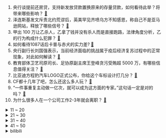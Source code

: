 1. 央行谈提前还房贷，支持新发放贷款置换原来的存量贷款，如何看待此举？将带来哪些影响？ [:link:](https://www.zhihu.com/question/612071508)
2. 泽连斯基发文斥责北约荒谬后，英美罕见齐喷乌方不知感恩，称自己不是亚马逊网站，释放了哪些信号？ [:link:](https://www.zhihu.com/question/612172382)
3. 甲出 100 万让乙杀人，乙拿了钱并没有杀人而是直接跑路，法律角度分析，乙的行为构成什么犯罪？ [:link:](https://www.zhihu.com/question/600455294)
4. 如何看待1087话后卡普与赤犬的实力差? [:link:](https://www.zhihu.com/question/611829038)
5. 央行副行长刘国强表示，当前经济面临的挑战属于疫后经济复苏过程中的正常现象，对此如何解读？ [:link:](https://www.zhihu.com/question/612161506)
6. 教育部体卫艺司原司长、足协原副主席王登峰贪污受贿超 5000 万，有哪些信息值得关注？ [:link:](https://www.zhihu.com/question/612159942)
7. 比亚迪方程豹汽车LOGO正式公布，你给这个车标设计打几分？ [:link:](https://www.zhihu.com/question/612092955)
8. CF都十几年了吧，怎么还这么多人玩？ [:link:](https://www.zhihu.com/question/612074080)
9. “一件事重复主动做一亿次，就可以成为这方面的专家。”这句话一定是对的吗？ [:link:](https://www.zhihu.com/question/611144972)
10. 为什么很多人在一个公司工作2-3年就会离职？ [:link:](https://www.zhihu.com/question/608927584)
<details>
<summary>11 ~ 20</summary>

11. 从老旧街区变成网红打卡点，广州永庆坊成功出圈。你如何看待旧城「微改造」模式，你还熟知哪些典型案例？ [:link:](https://www.zhihu.com/question/611904826)
12. 如何看待这届年轻人越来越不爱走亲戚了一事？为什么这届年轻人开始「断亲」了？ [:link:](https://www.zhihu.com/question/599935979)
13. 人到中年，有了哪些顿悟？ [:link:](https://www.zhihu.com/question/608908130)
14. 坚持跑步一个月有什么改变？ [:link:](https://www.zhihu.com/question/610778217)
15. 北约多次试图将触角伸向亚洲，中方发出警告后，美方称「无意邀请」亚洲国家加入北约，对此如何评价？ [:link:](https://www.zhihu.com/question/611981759)
16. 在领悟了什么道理后，你的人生开始轻松起来? [:link:](https://www.zhihu.com/question/605994430)
17. 高中物理和初中物理的关联性大吗？ [:link:](https://www.zhihu.com/question/609951879)
18. 体态不好、皮肤粗糙，如何才能有效改善？ [:link:](https://www.zhihu.com/question/605626021)
19. 暑期出游人太多，有哪些适合玩一周的小众目的亲子旅行路线？ [:link:](https://www.zhihu.com/question/609232544)
20. 富力地产回应被申请破产重整「不存在资不抵债」，哪些信息值得关注？ [:link:](https://www.zhihu.com/question/611937008)
</details>
<details>
<summary>21 ~ 30</summary>

21. 以人类种群的角度看，医学科学的发展，是否最终有害于人类种群全体的健康度？ [:link:](https://www.zhihu.com/question/611836364)
22. 越来越火的「研学游」是智商税吗？怎样「研学」才能不花冤枉钱？ [:link:](https://www.zhihu.com/question/612083009)
23. 前车急刹车可能要撞上了，怎么处置最好？ [:link:](https://www.zhihu.com/question/611173034)
24. 有没有 800 块左右推荐的羽毛球拍？ [:link:](https://www.zhihu.com/question/607825567)
25. 你见过最节俭的人，节俭到什么程度？ [:link:](https://www.zhihu.com/question/288636445)
26. 为什么诗经卷耳中丈夫是贵族，而妻子还要去采苍耳？ [:link:](https://www.zhihu.com/question/412045360)
27. 如果你穿越成刘封，给你几个月准备时间，你会怎么去救关羽？ [:link:](https://www.zhihu.com/question/609831843)
28. 如何评价《镖人》动画的第十集？ [:link:](https://www.zhihu.com/question/611878204)
29. 在泳池里看到有的人自由泳时不打腿，游的很轻松，是否说明打腿其实不重要？ [:link:](https://www.zhihu.com/question/610925506)
30. 阿斯巴甜被列为可能致癌物，每日允许摄入量每公斤体重 40 毫克，一天喝无糖饮料不能超9罐，如何解读？ [:link:](https://www.zhihu.com/question/612044063)
</details>
<details>
<summary>31 ~ 40</summary>

31. 谷歌 AI 医疗大模型 Med-PaLM 评分高达 92.6%，水平媲美临床医生，哪些信息值得关注？ [:link:](https://www.zhihu.com/question/612047594)
32. 第一次独自一人跑高速是什么体验？ [:link:](https://www.zhihu.com/question/610652154)
33. 《永劫无间》转为免费游戏，首日热度及口碑如何？ [:link:](https://www.zhihu.com/question/612083123)
34. 《消失的十一层》第 9-16 集拍得如何？有哪些值得关注的剧情点？ [:link:](https://www.zhihu.com/question/611561933)
35. 配菜扔掉、剩大半碗，「夜间消费」为何变成「夜间浪费」？如何将「反餐饮浪费」落到实处？ [:link:](https://www.zhihu.com/question/612049867)
36. 曝姆巴佩新赛季确定留在巴黎，即使坐冷板凳他也准备接受，姆巴佩将何去何从？ [:link:](https://www.zhihu.com/question/611896250)
37. 为什么有些人喜欢一个人骑自行车？ [:link:](https://www.zhihu.com/question/611418148)
38. 美食爱好者的夏日限定版「不开火」厨房都有哪些小心机？ [:link:](https://www.zhihu.com/question/603623766)
39. 央行表示下半年不会出现通缩，预计 CPI 年底向 1% 靠拢，哪些信息值得关注？ [:link:](https://www.zhihu.com/question/612062100)
40. 德国政府通过首个所谓「全面中国战略」，我使馆对此表明立场，该战略诉求是什么？哪些信息值得关注？ [:link:](https://www.zhihu.com/question/611973175)
</details>
<details>
<summary>41 ~ 50</summary>

41. 什么样的家庭教育可以防止孩子沉迷游戏？ [:link:](https://www.zhihu.com/question/610126228)
42. 不怎么化妆的话是买粉底液好还是气垫好?有没有好用的粉底液或气垫推荐? [:link:](https://www.zhihu.com/question/533511110)
43. 如何看待新游戏《晶核COA》？ [:link:](https://www.zhihu.com/question/477542454)
44. 为什么很多新能源车没有变速箱，开起来却并不「平顺」甚至会晕车？ [:link:](https://www.zhihu.com/question/611489240)
45. 养老金开始上涨，全国多地发布养老金调整方案，哪些信息值得关注？养老金调整具体怎么算？ [:link:](https://www.zhihu.com/question/612053678)
46. 央行称上半年新发放住房贷款加权平均利率 4.18%，比上年同期低 107 个基点，哪些信息值得关注？ [:link:](https://www.zhihu.com/question/612062099)
47. 如何快速提高一个人的气质？ [:link:](https://www.zhihu.com/question/608398358)
48. 为什么大家都去北京旅游? [:link:](https://www.zhihu.com/question/608233025)
49. 夏天如期而至，如何提升宅家「幸福感」？ [:link:](https://www.zhihu.com/question/603623752)
50. 如何不亏待自己的同时把钱省了？ [:link:](https://www.zhihu.com/question/612070793)
</details><details>
<summary>bilibili</summary>

</details>